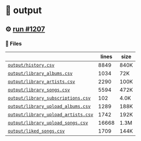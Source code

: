 # 📝  output 

## ⚙️ [run #1207](https://github.com/jwenerd/ytm-dl/actions/runs/9070040649)

### 📁 Files

|                                                                         |lines|size|
|-------------------------------------------------------------------------|-----|----|
|[`output/history.csv` ](output/history.csv)                              |8849 |840K|
|[`output/library_albums.csv` ](output/library_albums.csv)                |1034 |72K |
|[`output/library_artists.csv` ](output/library_artists.csv)              |2290 |100K|
|[`output/library_songs.csv` ](output/library_songs.csv)                  |5594 |472K|
|[`output/library_subscriptions.csv` ](output/library_subscriptions.csv)  |102  |4.0K|
|[`output/library_upload_albums.csv` ](output/library_upload_albums.csv)  |1289 |188K|
|[`output/library_upload_artists.csv` ](output/library_upload_artists.csv)|1742 |192K|
|[`output/library_upload_songs.csv` ](output/library_upload_songs.csv)    |16668|1.3M|
|[`output/liked_songs.csv` ](output/liked_songs.csv)                      |1709 |144K|